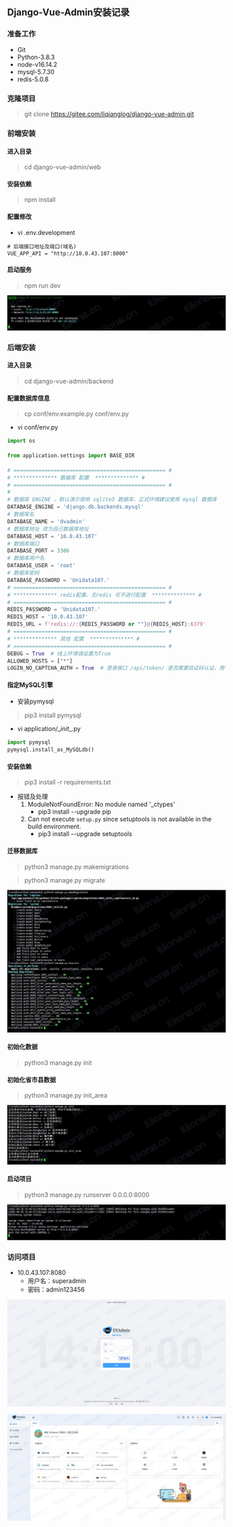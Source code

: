## **Django-Vue-Admin安装记录**

### 准备工作

- Git
- Python-3.8.3
- node-v16.14.2
- mysql-5.7.30
- redis-5.0.8

### 克隆项目

> git clone https://gitee.com/liqianglog/django-vue-admin.git

### 前端安装

#### 进入目录

> cd django-vue-admin/web

#### 安装依赖

> npm install

#### 配置修改

- vi .env.development

```
# 后端接口地址及端口(域名)
VUE_APP_API = "http://10.0.43.107:8000"
```

#### 启动服务

> npm run dev

![](assets/Django-Vue-Admin安装记录/启动服务.jpg)



### 后端安装

#### 进入目录

> cd django-vue-admin/backend

#### 配置数据库信息

> cp conf/env.example.py conf/env.py

- vi conf/env.py

```python
import os

from application.settings import BASE_DIR

# ================================================= #
# ************** 数据库 配置  ************** #
# ================================================= #
#
# 数据库 ENGINE ，默认演示使用 sqlite3 数据库，正式环境建议使用 mysql 数据库
DATABASE_ENGINE = 'django.db.backends.mysql'
# 数据库名
DATABASE_NAME = 'dvadmin'
# 数据库地址 改为自己数据库地址
DATABASE_HOST = '10.0.43.107'
# 数据库端口
DATABASE_PORT = 3306
# 数据库用户名
DATABASE_USER = 'root'
# 数据库密码
DATABASE_PASSWORD = 'Unidata107.'
# ================================================= #
# ************** redis配置，无redis 可不进行配置  ************** #
# ================================================= #
REDIS_PASSWORD = 'Unidata107.'
REDIS_HOST = '10.0.43.107'
REDIS_URL = f'redis://:{REDIS_PASSWORD or ""}@{REDIS_HOST}:6379'
# ================================================= #
# ************** 其他 配置  ************** #
# ================================================= #
DEBUG = True  # 线上环境请设置为True
ALLOWED_HOSTS = ["*"]
LOGIN_NO_CAPTCHA_AUTH = True  # 登录接口 /api/token/ 是否需要验证码认证，用于测试，正式环境建议取消
```

#### 指定MySQL引擎

- 安装pymysql

> pip3 install pymysql

- vi application/\__init__.py

```python
import pymysql
pymysql.install_as_MySQLdb()
```

#### 安装依赖

> pip3 install -r requirements.txt

- 报错及处理
  1. ModuleNotFoundError: No module named '_ctypes'
     - pip3 install --upgrade pip
  2. Can not execute `setup.py` since setuptools is not available in the build environment.
     - pip3 install --upgrade setuptools

#### 迁移数据库

> python3 manage.py makemigrations

> python3 manage.py migrate

![](assets/Django-Vue-Admin安装记录/迁移数据库.jpg)



#### 初始化数据

> python3 manage.py init

#### 初始化省市县数据

> python3 manage.py init_area

![](assets/Django-Vue-Admin安装记录/初始化省市县数据.jpg)



#### 启动项目

> python3 manage.py runserver 0.0.0.0:8000

![](assets/Django-Vue-Admin安装记录/启动项目.jpg)



### 访问项目

- 10.0.43.107:8080
  - 用户名：superadmin
  - 密码：admin123456

![](assets/Django-Vue-Admin安装记录/DVAdmin登录.jpg)



![](assets/Django-Vue-Admin安装记录/DVAdmin页面.jpg)